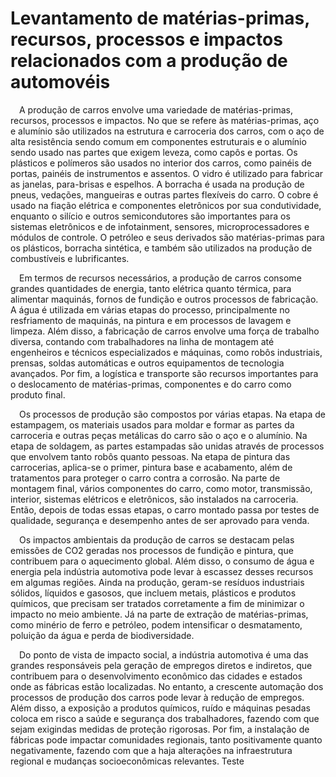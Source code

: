 # Levantamento de matérias-primas, recursos, processos e impactos relacionados com a produção de automovéis

&emsp;A produção de carros envolve uma variedade de matérias-primas, recursos, processos e impactos. No que se refere às matérias-primas, aço e alumínio são utilizados na estrutura e carroceria dos carros, com o aço de alta resistência sendo comum em componentes estruturais e o alumínio sendo usado nas partes que exigem leveza, como capôs e portas. Os plásticos e polímeros são usados no interior dos carros, como painéis de portas, painéis de instrumentos e assentos. O vidro é utilizado para fabricar as janelas, para-brisas e espelhos. A borracha é usada na produção de pneus, vedações, mangueiras e outras partes flexíveis do carro. O cobre é usado na fiação elétrica e componentes eletrônicos por sua condutividade, enquanto o silício e outros semicondutores são importantes para os sistemas eletrônicos e de infotainment, sensores, microprocessadores e módulos de controle. O petróleo e seus derivados são matérias-primas para os plásticos, borracha sintética, e também são utilizados na produção de combustíveis e lubrificantes.

&emsp;Em termos de recursos necessários, a produção de carros consome grandes quantidades de energia, tanto elétrica quanto térmica, para alimentar maquinás, fornos de fundição e outros processos de fabricação. A água é utilizada em várias etapas do processo, principalmente no resfriamento de maquinás, na pintura e em processos de lavagem e limpeza. Além disso, a fabricação de carros envolve uma força de trabalho diversa, contando com trabalhadores na linha de montagem até engenheiros e técnicos especializados e máquinas, como robôs industriais, prensas, soldas automáticas e outros equipamentos de tecnologia avançados. Por fim, a logística e transporte são recursos importantes para o deslocamento de matérias-primas, componentes e do carro como produto final.

&emsp;Os processos de produção são compostos por várias etapas. Na etapa de estampagem, os materiais usados para moldar e formar as partes da carroceria e outras peças metálicas do carro são o aço e o alumínio. Na etapa de soldagem, as partes estampadas são unidas através de processos que envolvem tanto robôs quanto pessoas. Na etapa de pintura das carrocerias, aplica-se o primer, pintura base e acabamento, além de tratamentos para proteger o carro contra a corrosão. Na parte de montagem final, vários componentes do carro, como motor, transmissão, interior, sistemas elétricos e eletrônicos, são instalados na carroceria. Então, depois de todas essas etapas, o carro montado passa por testes de qualidade, segurança e desempenho antes de ser aprovado para venda.

&emsp;Os impactos ambientais da produção de carros se destacam pelas emissões de CO2 geradas nos processos de fundição e pintura, que contribuem para o aquecimento global. Além disso, o consumo de água e energia pela indústria automotiva pode levar à escassez desses recursos em algumas regiões. Ainda na produção, geram-se resíduos industriais sólidos, líquidos e gasosos, que incluem metais, plásticos e produtos químicos, que precisam ser tratados corretamente a fim de minimizar o impacto no meio ambiente. Já na parte de extração de matérias-primas, como minério de ferro e petróleo, podem intensificar o desmatamento, poluição da água e perda de biodiversidade.

&emsp;Do ponto de vista de impacto social, a indústria automotiva é uma das grandes responsáveis pela geração de empregos diretos e indiretos, que contribuem para o desenvolvimento econômico das cidades e estados onde as fábricas estão localizadas. No entanto, a crescente automação dos processos de produção dos carros pode levar à redução de empregos. Além disso, a exposição a produtos químicos, ruído e máquinas pesadas coloca em risco a saúde e segurança dos trabalhadores, fazendo com que sejam exigindas medidas de proteção rigorosas. Por fim, a instalação de fábricas pode impactar comunidades regionais, tanto positivamente quanto negativamente, fazendo com que a haja alterações na infraestrutura regional e mudanças socioeconômicas relevantes.
Teste